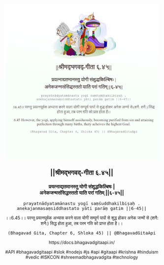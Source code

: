 <img src="../../asset/BG_6_45.png"/>
<center><h2>||श्रीमद्‍भगवद्‍-गीता ६.४५||</h2>
<h3>प्रयत्नाद्यतमानस्तु योगी संशुद्धकिल्बिषः |<br/>अनेकजन्मसंसिद्धस्ततो याति परां गतिम् ||६-४५||</h3>
<pre>prayatnādyatamānastu yogī saṃśuddhakilbiṣaḥ .<br/>anekajanmasaṃsiddhastato yāti parāṃ gatim ||6-45||</pre>
<p>।।6.45।। परन्तु प्रयत्नपूर्वक अभ्यास करने वाला योगी सम्पूर्ण पापों से शुद्ध होकर अनेक जन्मों से (शनै: शनै:) सिद्ध होता हुआ, तब परम गति को प्राप्त होता है।।</p>
<pre>(Bhagavad Gita, Chapter 6, Shloka 45) || @BhagavadGitaApi</pre><p>https://docs.bhagavadgitaapi.in/</p><p>#API #bhagavadgitaapi #slok #nodejs #js #api #gitaapi #krishna #hinduism #vedic #ISKCON #shreemadbhagavadgita #technology</p></center>